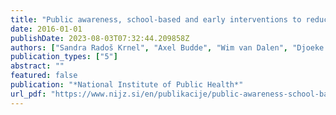 ```yaml
---
title: "Public awareness, school-based and early interventions to reduce alcohol related harm"
date: 2016-01-01
publishDate: 2023-08-03T07:32:44.209858Z
authors: ["Sandra Radoš Krnel", "Axel Budde", "Wim van Dalen", "Djoeke van Dale", "Kirsten Vegt", "Lidia Segura", "Jorge Palacio-Vieira", "Paula Frango", "Janja Mišič", "Teja Rozman", "Aleš Lamut"]
publication_types: ["5"]
abstract: ""
featured: false
publication: "*National Institute of Public Health*"
url_pdf: "https://www.nijz.si/en/publikacije/public-awareness-school-based-and-early-interventions-to-reduce-alcohol-related-harm"
---
```


